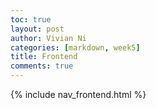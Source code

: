 ```yaml
---
toc: true
layout: post
author: Vivian Ni
categories: [markdown, week5]
title: Frontend
comments: true
---
```


{% include nav_frontend.html %}